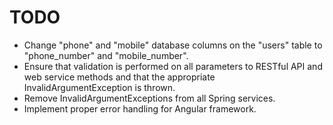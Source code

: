 



# TODO
* Change "phone" and "mobile" database columns on the "users" table to "phone_number" and "mobile_number".
* Ensure that validation is performed on all parameters to RESTful API and web service methods and that the appropriate InvalidArgumentException is thrown.
* Remove InvalidArgumentExceptions from all Spring services.
* Implement proper error handling for Angular framework.
